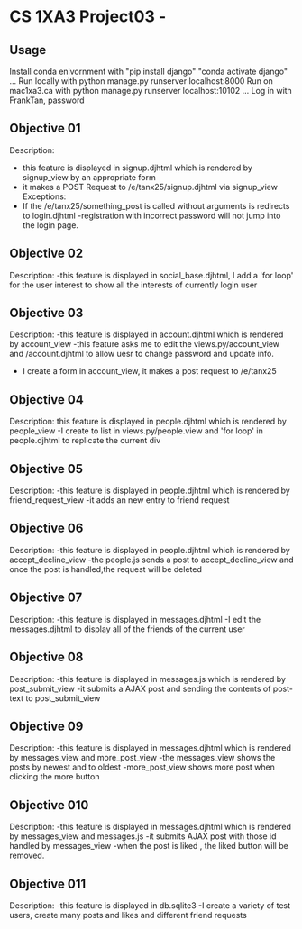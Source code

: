 # CS 1XA3 Project03 - <tanx25>
## Usage
Install conda enivornment with
"pip install django"
"conda activate django"
...
Run locally with
python manage.py runserver localhost:8000
Run on mac1xa3.ca with
python manage.py runserver localhost:10102
...
Log in with FrankTan, password 
## Objective 01
Description:
- this feature is displayed in signup.djhtml which is rendered by
signup_view by an appropriate form
- it makes a POST Request to /e/tanx25/signup.djhtml via signup_view
Exceptions:
- If the /e/tanx25/something_post is called without arguments is redirects
to login.djhtml
-registration with incorrect password will not jump into the login page.
## Objective 02
Description:
-this feature is displayed in social_base.djhtml,
I add a 'for loop' for the user interest to show all the interests of currently login user
## Objective 03
Description:
-this feature is displayed in account.djhtml which is rendered by
account_view
-this feature asks me to edit the views.py/account_view and /account.djhtml 
to allow uesr to change password and update info.
- I create a form in account_view, it makes a post request to /e/tanx25 
## Objective 04
Description:
this feature is displayed in people.djhtml which is rendered by
people_view
-I create to list in views.py/people.view and 'for loop' in people.djhtml to replicate the current div
## Objective 05
Description:
-this feature is displayed in people.djhtml which is rendered by
friend_request_view
-it adds an new entry to friend request 
## Objective 06
Description:
-this feature is displayed in people.djhtml which is rendered by
accept_decline_view
-the people.js sends a post to accept_decline_view and once the post is handled,the request will be deleted
## Objective 07
Description:
-this feature is displayed in messages.djhtml
-I edit the messages.djhtml to display all of the friends of the current user
## Objective 08
Description:
-this feature is displayed in messages.js which is rendered by post_submit_view
-it submits a AJAX post and sending the contents of post-text to post_submit_view
## Objective 09
Description:
-this feature is displayed in messages.djhtml which is rendered by messages_view and more_post_view
-the messages_view shows the posts by newest and to oldest
-more_post_view shows more post when clicking the more button
## Objective 010
Description:
-this feature is displayed in messages.djhtml which is rendered by messages_view and messages.js
-it submits AJAX post with those id handled by messages_view
-when the post is liked , the liked button will be removed.
## Objective 011
Description:
-this feature is displayed in db.sqlite3
-I create a variety of test users, create many posts and likes and different friend requests



